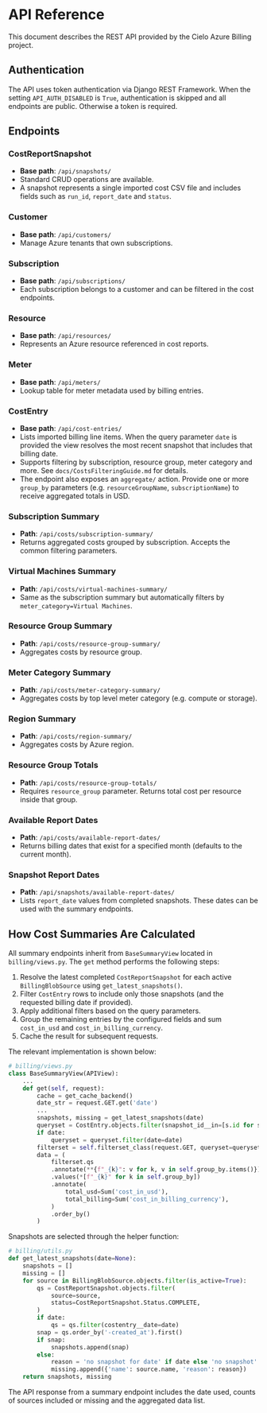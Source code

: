 # API Reference

This document describes the REST API provided by the Cielo Azure Billing project.

## Authentication

The API uses token authentication via Django REST Framework. When the setting `API_AUTH_DISABLED` is `True`, authentication is skipped and all endpoints are public. Otherwise a token is required.

## Endpoints

### CostReportSnapshot
- **Base path**: `/api/snapshots/`
- Standard CRUD operations are available.
- A snapshot represents a single imported cost CSV file and includes fields such as `run_id`, `report_date` and `status`.

### Customer
- **Base path**: `/api/customers/`
- Manage Azure tenants that own subscriptions.

### Subscription
- **Base path**: `/api/subscriptions/`
- Each subscription belongs to a customer and can be filtered in the cost endpoints.

### Resource
- **Base path**: `/api/resources/`
- Represents an Azure resource referenced in cost reports.

### Meter
- **Base path**: `/api/meters/`
- Lookup table for meter metadata used by billing entries.

### CostEntry
- **Base path**: `/api/cost-entries/`
- Lists imported billing line items. When the query parameter `date` is provided the view resolves the most recent snapshot that includes that billing date.
- Supports filtering by subscription, resource group, meter category and more. See `docs/CostsFilteringGuide.md` for details.
- The endpoint also exposes an `aggregate/` action. Provide one or more `group_by` parameters (e.g. `resourceGroupName`, `subscriptionName`) to receive aggregated totals in USD.

### Subscription Summary
- **Path**: `/api/costs/subscription-summary/`
- Returns aggregated costs grouped by subscription. Accepts the common filtering parameters.

### Virtual Machines Summary
- **Path**: `/api/costs/virtual-machines-summary/`
- Same as the subscription summary but automatically filters by `meter_category=Virtual Machines`.

### Resource Group Summary
- **Path**: `/api/costs/resource-group-summary/`
- Aggregates costs by resource group.

### Meter Category Summary
- **Path**: `/api/costs/meter-category-summary/`
- Aggregates costs by top level meter category (e.g. compute or storage).

### Region Summary
- **Path**: `/api/costs/region-summary/`
- Aggregates costs by Azure region.

### Resource Group Totals
- **Path**: `/api/costs/resource-group-totals/`
- Requires `resource_group` parameter. Returns total cost per resource inside that group.

### Available Report Dates
- **Path**: `/api/costs/available-report-dates/`
- Returns billing dates that exist for a specified month (defaults to the current month).

### Snapshot Report Dates
- **Path**: `/api/snapshots/available-report-dates/`
- Lists `report_date` values from completed snapshots. These dates can be used with the summary endpoints.

## How Cost Summaries Are Calculated

All summary endpoints inherit from `BaseSummaryView` located in `billing/views.py`. The `get` method performs the following steps:

1. Resolve the latest completed `CostReportSnapshot` for each active `BillingBlobSource` using `get_latest_snapshots()`.
2. Filter `CostEntry` rows to include only those snapshots (and the requested billing date if provided).
3. Apply additional filters based on the query parameters.
4. Group the remaining entries by the configured fields and sum `cost_in_usd` and `cost_in_billing_currency`.
5. Cache the result for subsequent requests.

The relevant implementation is shown below:

```python
# billing/views.py
class BaseSummaryView(APIView):
    ...
    def get(self, request):
        cache = get_cache_backend()
        date_str = request.GET.get('date')
        ...
        snapshots, missing = get_latest_snapshots(date)
        queryset = CostEntry.objects.filter(snapshot_id__in=[s.id for s in snapshots])
        if date:
            queryset = queryset.filter(date=date)
        filterset = self.filterset_class(request.GET, queryset=queryset)
        data = (
            filterset.qs
            .annotate(**{f"_{k}": v for k, v in self.group_by.items()})
            .values(*[f"_{k}" for k in self.group_by])
            .annotate(
                total_usd=Sum('cost_in_usd'),
                total_billing=Sum('cost_in_billing_currency'),
            )
            .order_by()
        )
```

Snapshots are selected through the helper function:

```python
# billing/utils.py
def get_latest_snapshots(date=None):
    snapshots = []
    missing = []
    for source in BillingBlobSource.objects.filter(is_active=True):
        qs = CostReportSnapshot.objects.filter(
            source=source,
            status=CostReportSnapshot.Status.COMPLETE,
        )
        if date:
            qs = qs.filter(costentry__date=date)
        snap = qs.order_by('-created_at').first()
        if snap:
            snapshots.append(snap)
        else:
            reason = 'no snapshot for date' if date else 'no snapshot'
            missing.append({'name': source.name, 'reason': reason})
    return snapshots, missing
```

The API response from a summary endpoint includes the date used, counts of sources included or missing and the aggregated data list.
